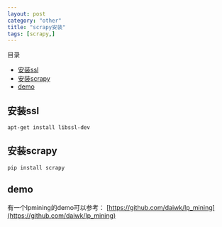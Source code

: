 ```yaml
---
layout: post
category: "other"
title: "scrapy安装"
tags: [scrapy,]
---
```


目录

<!-- TOC -->

- [安装ssl](#安装ssl)
- [安装scrapy](#安装scrapy)
- [demo](#demo)

<!-- /TOC -->


## 安装ssl

```
apt-get install libssl-dev
```

## 安装scrapy

```
pip install scrapy
```

## demo

有一个lpmining的demo可以参考：
[https://github.com/daiwk/lp_mining](https://github.com/daiwk/lp_mining)

